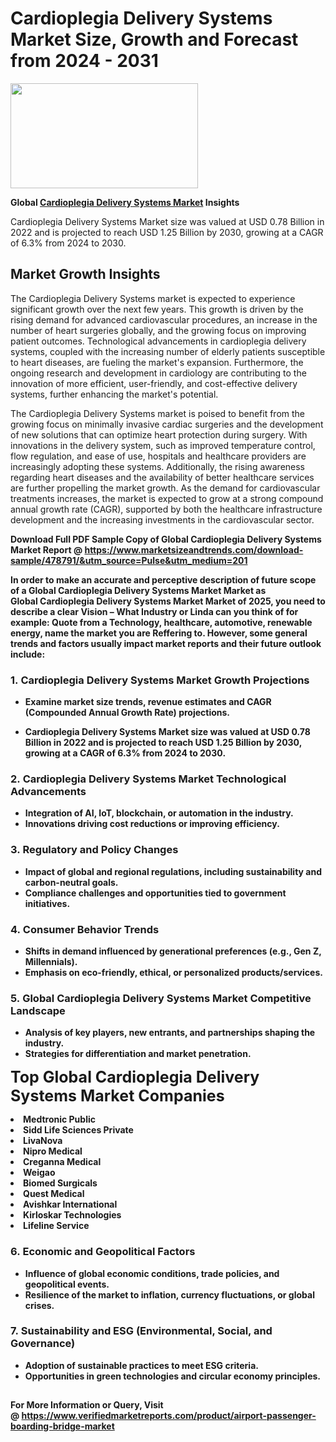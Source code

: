 <H1>Cardioplegia Delivery Systems Market Size, Growth and Forecast from 2024 - 2031</H1><img class="aligncenter size-medium wp-image-584254" src="https://thirdeyenews.in/wp-content/uploads/2024/09/Global-Market-Research-300x168.jpeg" alt="" width="300" height="168" /><p><strong>Global&nbsp;<a href="https://www.marketsizeandtrends.com/download-sample/478791/&amp;utm_source=Pulse&amp;utm_medium=201">Cardioplegia Delivery Systems Market</a> Insights</strong></p><p>Cardioplegia Delivery Systems Market size was valued at USD 0.78 Billion in 2022 and is projected to reach USD 1.25 Billion by 2030, growing at a CAGR of 6.3% from 2024 to 2030.</p><p><h2>Market Growth Insights</h2> <p>The Cardioplegia Delivery Systems market is expected to experience significant growth over the next few years. This growth is driven by the rising demand for advanced cardiovascular procedures, an increase in the number of heart surgeries globally, and the growing focus on improving patient outcomes. Technological advancements in cardioplegia delivery systems, coupled with the increasing number of elderly patients susceptible to heart diseases, are fueling the market's expansion. Furthermore, the ongoing research and development in cardiology are contributing to the innovation of more efficient, user-friendly, and cost-effective delivery systems, further enhancing the market's potential.</p> <p><strong></strong></p> <p>The Cardioplegia Delivery Systems market is poised to benefit from the growing focus on minimally invasive cardiac surgeries and the development of new solutions that can optimize heart protection during surgery. With innovations in the delivery system, such as improved temperature control, flow regulation, and ease of use, hospitals and healthcare providers are increasingly adopting these systems. Additionally, the rising awareness regarding heart diseases and the availability of better healthcare services are further propelling the market growth. As the demand for cardiovascular treatments increases, the market is expected to grow at a strong compound annual growth rate (CAGR), supported by both the healthcare infrastructure development and the increasing investments in the cardiovascular sector. <p><strong></p><p><span class=""><strong>Download Full PDF Sample Copy of Global Cardioplegia Delivery Systems Market Report</strong> @ <a href="https://www.marketsizeandtrends.com/download-sample/478791/&amp;utm_source=Pulse&amp;utm_medium=201" target="_blank">https://www.marketsizeandtrends.com/download-sample/478791/&amp;utm_source=Pulse&amp;utm_medium=201</a></span></p><p>In order to make an accurate and perceptive description of future scope of a Global&nbsp;Cardioplegia Delivery Systems Market Market as Global&nbsp;Cardioplegia Delivery Systems Market Market of 2025, you need to describe a clear Vision &ndash; What Industry or Linda can you think of for example: Quote from a Technology, healthcare, automotive, renewable energy, name the market you are Reffering to. However, some general trends and factors usually impact market reports and their future outlook include:</p><h3>1.&nbsp;<strong>Cardioplegia Delivery Systems Market Growth Projections</strong></h3><ul><li>Examine market size trends, revenue estimates and CAGR (Compounded Annual Growth Rate) projections.</li><li><p>Cardioplegia Delivery Systems Market size was valued at USD 0.78 Billion in 2022 and is projected to reach USD 1.25 Billion by 2030, growing at a CAGR of 6.3% from 2024 to 2030.</p></li></ul><h3>2.&nbsp;<strong>Cardioplegia Delivery Systems Market Technological Advancements</strong></h3><ul><li>Integration of AI, IoT, blockchain, or automation in the industry.</li><li>Innovations driving cost reductions or improving efficiency.</li></ul><h3>3.&nbsp;<strong>Regulatory and Policy Changes</strong></h3><ul><li>Impact of global and regional regulations, including sustainability and carbon-neutral goals.</li><li>Compliance challenges and opportunities tied to government initiatives.</li></ul><h3>4.&nbsp;<strong>Consumer Behavior Trends</strong></h3><ul><li>Shifts in demand influenced by generational preferences (e.g., Gen Z, Millennials).</li><li>Emphasis on eco-friendly, ethical, or personalized products/services.</li></ul><h3>5.&nbsp;<strong>Global Cardioplegia Delivery Systems Market Competitive Landscape</strong></h3><ul><li>Analysis of key players, new entrants, and partnerships shaping the industry.</li><li>Strategies for differentiation and market penetration.</li></ul><p data-pm-slice="1 1 []"><span style="color: inherit; font-family: inherit; font-size: 25px;">Top Global Cardioplegia Delivery Systems Market Companies</span></p><div class="" data-test-id=""><p><li>Medtronic Public</li><li> Sidd Life Sciences Private</li><li> LivaNova</li><li> Nipro Medical</li><li> Creganna Medical</li><li> Weigao</li><li> Biomed Surgicals</li><li> Quest Medical</li><li> Avishkar International</li><li> Kirloskar Technologies</li><li> Lifeline Service</li></p></div><h3>6.&nbsp;<strong>Economic and Geopolitical Factors</strong></h3><ul><li>Influence of global economic conditions, trade policies, and geopolitical events.</li><li>Resilience of the market to inflation, currency fluctuations, or global crises.</li></ul><h3>7.&nbsp;<strong>Sustainability and ESG (Environmental, Social, and Governance)</strong></h3><ul><li>Adoption of sustainable practices to meet ESG criteria.</li><li>Opportunities in green technologies and circular economy principles.</li></ul><h2><strong style="font-size: 14px;">For More Information or Query, Visit @&nbsp;</strong><a style="background-color: #ffffff; font-size: 14px;" href="https://www.marketsizeandtrends.com/report/cardioplegia-delivery-systems-market/" target="_blank">https://www.verifiedmarketreports.com/product/airport-passenger-boarding-bridge-market</a></h2>